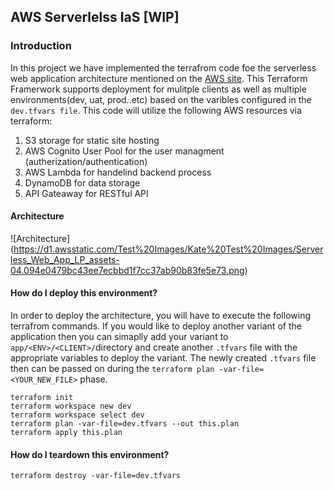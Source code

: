 ## AWS Serverlelss IaS [WIP]

### Introduction

In this project we have implemented the terrafrom code foe the serverless web application architecture mentioned on the [AWS site](https://aws.amazon.com/getting-started/hands-on/build-serverless-web-app-lambda-apigateway-s3-dynamodb-cognito/). This Terraform Framerwork supports deployment for mulitple clients as well as multiple environments(dev, uat, prod..etc) based on the varibles configured in the `dev.tfvars file`. This code will utilize the following AWS resources via terraform:

1. S3 storage for static site hosting
2. AWS Cognito User Pool for the user managment (autherization/authentication)
3. AWS Lambda for handelind backend process
4. DynamoDB for data storage 
5. API Gateaway for RESTful API  


#### Architecture

![Architecture]
(https://d1.awsstatic.com/Test%20Images/Kate%20Test%20Images/Serverless_Web_App_LP_assets-04.094e0479bc43ee7ecbbd1f7cc37ab90b83fe5e73.png)


#### How do I deploy this environment?
In order to deploy the architecture, you will have to execute the following terrafrom commands. If you would like to deploy another variant of the application then you can simaplly add your variant to `app/<ENV>/<CLIENT>/`directory and create another `.tfvars` file with the appropriate variables to deploy the variant. The newly created `.tfvars` file then can be passed on during the `terraform plan -var-file=<YOUR_NEW_FILE>` phase.

```Shell
terraform init
terraform workspace new dev
terraform workspace select dev
terraform plan -var-file=dev.tfvars --out this.plan
terraform apply this.plan
```

#### How do I teardown this environment?
```Shell
terraform destroy -var-file=dev.tfvars 
```